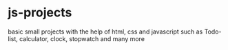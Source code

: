 # js-projects
basic small projects with the help of html, css and javascript such as Todo-list, calculator, clock, stopwatch and many more
